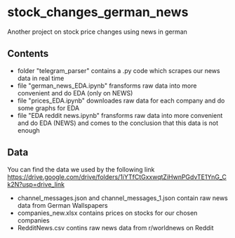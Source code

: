 # stock_changes_german_news
Another project on stock price changes using news in german
## Contents
* folder "telegram_parser" contains a .py code which scrapes our news data in real time
* file "german_news_EDA.ipynb" fransforms raw data into more convenient and do EDA (only on NEWS)
* file "prices_EDA.ipynb" downloades raw data for each company and do some graphs for EDA
* file "EDA reddit news.ipynb" fransforms raw data into more convenient and do EDA (NEWS) and comes to the conclusion that this data is not enough
## Data
You can find the data we used by the following link
https://drive.google.com/drive/folders/1iYTfCtGxxwqtZiHwnPGdvTE1YnG_Ck2N?usp=drive_link
* channel_messages.json and channel_messages_1.json contain raw news data from German Wallspapers
* companies_new.xlsx contains prices on stocks for our chosen companies
* RedditNews.csv contins raw news data from r/worldnews on Reddit
